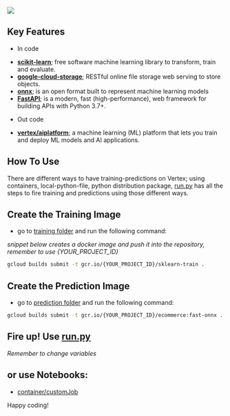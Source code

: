 
<a href="https://cloud.google.com/python/docs/reference/aiplatform/latest/google.cloud.aiplatform"><img src="https://img.shields.io/badge/aiplatform-1.22.0-blue"/></a>


## Key Features

- In code

* [**scikit-learn**](https://scikit-learn.org/stable/); free software machine learning library to transform, train and evaluate.
* [**google-cloud-storage**](https://cloud.google.com/storage/docs/reference/libraries); RESTful online file storage web serving to store objects.
* [**onnx**](https://onnx.ai/); is an open format built to represent machine learning models
* [**FastAPI**](https://fastapi.tiangolo.com/); is a modern, fast (high-performance), web framework for building APIs with Python 3.7+.
 
 - Out code

 * [**vertex/aiplatform**](https://cloud.google.com/python/docs/reference/aiplatform/latest/google.cloud.aiplatform); a machine learning (ML) platform that lets you train and deploy ML models and AI applications.

## How To Use 

There are different ways to have training-predictions on Vertex; using containers, local-python-file, python distribution package, [run.py](./run.py) has all the steps to fire training and predictions using those different ways.

## Create the Training Image

- go to [training folder](./training) and run the following command:

*snippet below creates a docker image and push it into the repository, remember to use {YOUR_PROJECT_ID}*

```bash
gcloud builds submit -t gcr.io/{YOUR_PROJECT_ID}/sklearn-train .
```

## Create the Prediction Image

- go to [prediction folder](./prediction) and run the following command:

```bash
gcloud builds submit -t gcr.io/{YOUR_PROJECT_ID}/ecommerce:fast-onnx .
```

## Fire up! Use [run.py](./run.py)

*Remember to change variables*

## or use Notebooks:

- [container/customJob](./container.ipynb)


Happy coding!
